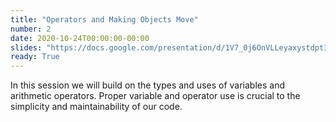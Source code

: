 ```yaml
---
title: "Operators and Making Objects Move"
number: 2
date: 2020-10-24T00:00:00-00:00
slides: "https://docs.google.com/presentation/d/1V7_0j6OnVLLeyaxystdpt3v5mFVkTJFk8mQETUQSpe4/edit?usp=sharing"
ready: True
---
```


In this session we will build on the types and uses of variables and arithmetic operators. Proper variable and operator use is crucial to the simplicity and maintainability of our code.